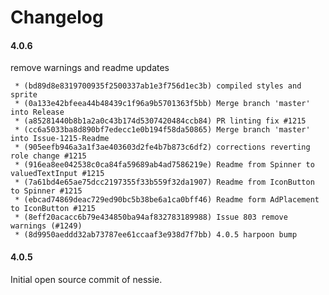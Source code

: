 # Changelog 
#### 4.0.6

remove warnings and readme updates

	 * (bd89d8e8319700935f2500337ab1e3f756d1ec3b) compiled styles and sprite
	 * (0a133e42bfeea44b48439c1f96a9b5701363f5bb) Merge branch 'master' into Release
	 * (a85281440b8b1a2a0c43b174d5307420484ccb84) PR linting fix #1215
	 * (cc6a5033ba8d890bf7edecc1e0b194f58da50865) Merge branch 'master' into Issue-1215-Readme
	 * (905eefb946a3a1f3ae403603d2fe4b7b873c6df2) corrections reverting role change #1215
	 * (916ea8ee042538c0ca84fa59689ab4ad7586219e) Readme from Spinner to valuedTextInput #1215
	 * (7a61bd4e65ae75dcc2197355f33b559f32da1907) Readme from IconButton to Spinner #1215
	 * (ebcad74869deac729ed90bc5b38be6a1ca0bff46) Readme form AdPlacement to IconButton #1215
	 * (8eff20acacc6b79e434850ba94af832783189988) Issue 803 remove warnings (#1249)
	 * (8d9950aeddd32ab73787ee61ccaaf3e938d7f7bb) 4.0.5 harpoon bump

#### 4.0.5

Initial open source commit of nessie.
